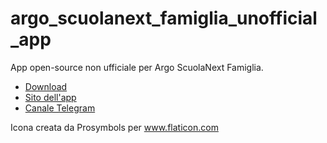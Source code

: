 # argo_scuolanext_famiglia_unofficial_app
App open-source non ufficiale per Argo ScuolaNext Famiglia.

- [Download](https://github.com/peppelg/argo_scuolanext_famiglia_unofficial_app/releases/download/1.0.0%2B7/app-release.apk)
- [Sito dell'app](https://peppelg.space/argo_famiglia)
- [Canale Telegram](https://t.me/scuolanext)


Icona creata da Prosymbols per www.flaticon.com
